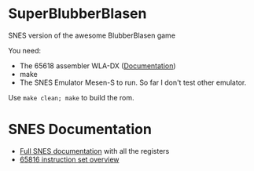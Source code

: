 # SuperBlubberBlasen
SNES version of the awesome BlubberBlasen game

You need:
* The 65618 assembler WLA-DX ([Documentation](https://wla-dx.readthedocs.io/en/latest/index.html))
* make
* The SNES Emulator Mesen-S to run. So far I don't test other emulator.

Use ```make clean; make``` to build the rom.

# SNES Documentation

* [Full SNES documentation](https://problemkaputt.de/fullsnes.htm) with all the registers
* [65816 instruction set overview](https://undisbeliever.net/snesdev/65816-opcodes.html)
